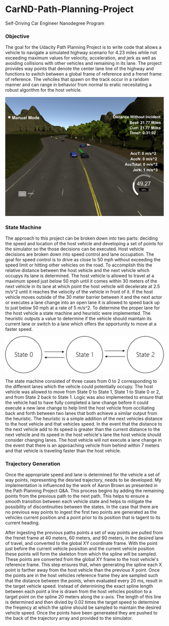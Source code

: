 # CarND-Path-Planning-Project
Self-Driving Car Engineer Nanodegree Program

### Objective

The goal for the Udacity Path Planning Project is to write code that allows a vehicle to navigate a simulated highway scenario for 4.23 miles while not exceeding maximum values for velocity, acceleration, and jerk as well as avoiding collisions with other vehicles and remaining in its lane. The project provides way points that denote the center lane line of the highway and functions to switch between a global frame of reference and a frenet frame of reference. The vehciles that spawn on the track occur in a random manner and can range in behavior from normal to eratic necesitating a robust algorithm for the host vehicle.

![Distance Without Incident](img/DistanceWithoutIncident_2.png)

### State Machine

The approach to this project can be broken down into two parts: deciding the speed and location of the host vehicle and developing a set of points for the simulator so the those decisions can be executed. Host vehicle decisions are broken down into speed control and lane occupation. The goal for speed control is to drive as close to 50 mph without exceeding the speed limit or hitting other vehicles on the road. To accomplish this the relative distance between the host vehicle and the next vehicle which occupys its lane is determined. The host vehicle is allowed to travel at a maximum speed just below 50 mph until it comes within 30 meters of the next vehicle in its lane at which point the host vehicle will decelerate at 2.5 m/s^2 until it reaches the velocity of the vehicle in front of it. If the host vehicle moves outside of the 30 meter barrier between it and the next actor or executes a lane change into an open lane it is allowed to speed back up to just below 50 mph at a rate of 5 m/s^2. To determine the proper lane for the host vehicle a state machine and heuristic were implemented. The heuristic outputs a value to determine if the vehicle should maintain its current lane or switch to a lane which offers the opportunity to move at a faster speed. 

![StateMachine](img/StateMachine.png)

The state machine consisted of three cases from 0 to 2 corresponding to the different lanes which the vehicle could potentially occupy. The host vehicle was allowed to move from State 0 to State 1, State 1 to State 0 or 2, and from State 2 back to State 1. Logic was also implemented to ensure that the vehicle had to have fully completed a lane change before it could execute a new lane change to help limit the host vehicle from occiliating back and forth between two lanes that both achieve a similar output from the heuristic. The heuristic is a simple addition of the next vehicles distance to the host vehicle and that vehicles speed. In the event that the distance to the next vehicle add to its speed is greater than the current distance to the next vehicle and its speed in the host vehicle's lane the host vehicle should consider changing lanes. The host vehicle will not execute a lane change in the event that there is an approaching vehicle from behind within 7 meters and that vehicle is traveling faster than the host vehicle. 

### Trajectory Generation

Once the appropriate speed and lane is determined for the vehicle a set of way points, representing the desried trajectory, needs to be developed. My implementation is influenced by the work of Aaron Brown as presented in the Path Planning Project Q&A. This process begins by adding the remaining points from the previous path to the next path. This helps to ensure a smooth transition between each vehicle state and helps to mitigate the possibility of discontinuities between the states. In the case that there are no previous way points to ingest the first two points are generated as the vehicles current position and a point prior to its position that is tagent to its current heading.

After ingesting the previous paths points a set of way points are pulled from the frenet frame at 40 meters, 60 meters, and 90 meters, in the desired lane of travel, and converted to the global XY coordinate frame. With the point just before the current vehicle posisiton and the current vehicle position these points will form the skeleton from which the spline will be sampled. These points are converted from the global XY frame to the host vehicle's reference frame. This step ensures that, when generating the spline each X point is farther away from the host vehicle than the previous X point. Once the points are in the host vehicles reference frame they are sampled such that the distance between the points, when evaluated every 20 ms, result in the target vehicle speed. Instead of determining the exact spline length between each point a line is drawn from the host vehicles position to a target point on the spline 20 meters along the x-axis. The length of this line is determined and then divied by 0.02 times the target speed to determine the freqency at which the spline should be sampled to maintain the desired vehicle speed. Once the points have been genereated they are pushed to the back of the trajectory array and provided to the simulator.
